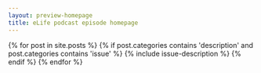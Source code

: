 ```yaml
---
layout: preview-homepage
title: eLife podcast episode homepage
---
```


{% for post in site.posts %}
	{% if post.categories contains 'description' and post.categories contains 'issue' %}
		{% include issue-description %}
	{% endif %}
{% endfor %}
